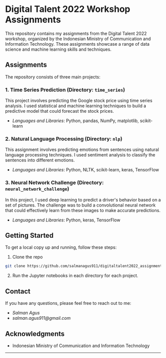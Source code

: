 # Digital Talent 2022 Workshop Assignments

This repository contains my assignments from the Digital Talent 2022 workshop, organized by the Indonesian Ministry of Communication and Information Technology. These assignments showcase a range of data science and machine learning skills and techniques.

## Assignments

The repository consists of three main projects:

### 1. Time Series Prediction (Directory: `time_series`)

This project involves predicting the Google stock price using time series analysis. I used statistical and machine learning techniques to build a predictive model that could forecast the stock prices.

* _Languages and Libraries_: Python, pandas, NumPy, matplotlib, scikit-learn

### 2. Natural Language Processing (Directory: `nlp`)

This assignment involves predicting emotions from sentences using natural language processing techniques. I used sentiment analysis to classify the sentences into different emotions.

* _Languages and Libraries_: Python, NLTK, scikit-learn, keras, TensorFlow

### 3. Neural Network Challenge (Directory: `neural_network_challenge`)

In this project, I used deep learning to predict a driver's behavior based on a set of pictures. The challenge was to build a convolutional neural network that could effectively learn from these images to make accurate predictions.

* _Languages and Libraries_: Python, keras, TensorFlow

## Getting Started

To get a local copy up and running, follow these steps:

1. Clone the repo
```sh
git clone https://github.com/salmanagus911/digitaltalent2022_assignments.git
```

2. Run the Jupyter notebooks in each directory for each project.

## Contact

If you have any questions, please feel free to reach out to me:

* _Salman Agus_
* _salman.agus911@gmail.com_

## Acknowledgments

* Indonesian Ministry of Communication and Information Technology

---
